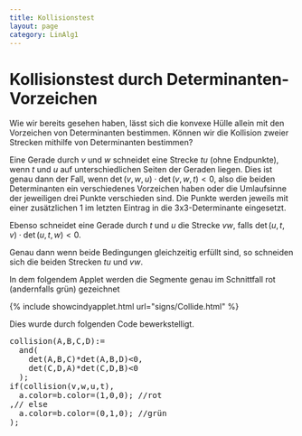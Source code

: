 ```yaml
---
title: Kollisionstest
layout: page
category: LinAlg1
---
```


# Kollisionstest durch Determinanten-Vorzeichen

Wie wir bereits gesehen haben, lässt sich die konvexe Hülle allein mit den Vorzeichen von Determinanten bestimmen. Können wir die Kollision zweier Strecken mithilfe von Determinanten bestimmen?

Eine Gerade durch $v$ und $w$ schneidet eine Strecke $t u$ (ohne Endpunkte), wenn $t$ und $u$ auf unterschiedlichen Seiten der Geraden liegen. Dies ist genau dann der Fall, wenn $\det(v,w,u) \cdot \det(v,w,t) < 0$, also die beiden Determinanten ein verschiedenes Vorzeichen haben oder die Umlaufsinne der jeweiligen drei Punkte verschieden sind. Die Punkte werden jeweils mit einer zusätzlichen 1 im letzten Eintrag in die 3x3-Determinante eingesetzt.

Ebenso schneidet eine Gerade durch $t$ und $u$ die Strecke $v w$, falls $\det(u,t,v)\cdot \det(u,t,w) < 0$.

Genau dann wenn beide Bedingungen gleichzeitig erfüllt sind, so schneiden sich die beiden Strecken $t u$ und $v w$.

In dem folgendem Applet werden die Segmente genau im Schnittfall rot (andernfalls grün) gezeichnet

{% include showcindyapplet.html url="signs/Collide.html" %}


Dies wurde durch folgenden Code bewerkstelligt.
<pre>
collision(A,B,C,D):=
  and(
    det(A,B,C)*det(A,B,D)<0,
    det(C,D,A)*det(C,D,B)<0
  );
if(collision(v,w,u,t),
  a.color=b.color=(1,0,0); //rot
,// else
  a.color=b.color=(0,1,0); //grün
);
</pre>

